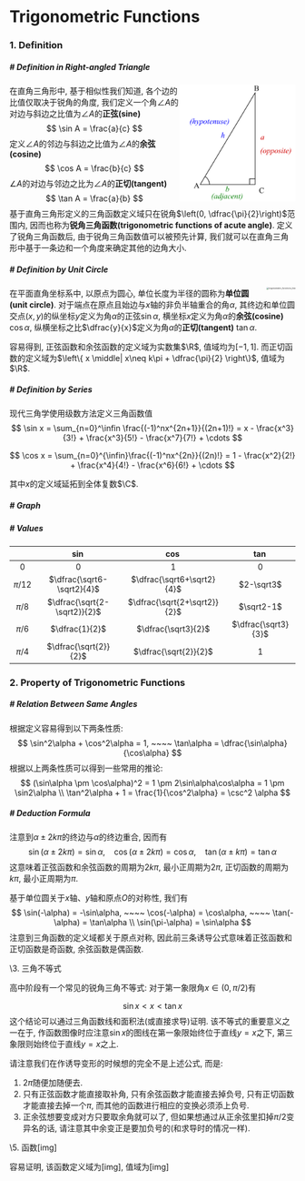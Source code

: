 # Trigonometric Functions

### 1. Definition

##### # Definition in Right-angled Triangle

<img src="right_angled_triangle.svg" alt="right_angled_triangle.svg" style="zoom:20%; float:right" />在直角三角形中,  基于相似性我们知道, 各个边的比值仅取决于锐角的角度, 我们定义一个角$\angle A$的对边与斜边之比值为$\angle A$的**正弦(sine)**
$$
\sin A = \frac{a}{c}
$$
定义$\angle A$的邻边与斜边之比值为$\angle A$的**余弦(cosine)**
$$
\cos A = \frac{b}{c}
$$
$\angle A$的对边与邻边之比为$\angle A$的**正切(tangent)**
$$
\tan A = \frac{a}{b}
$$
基于直角三角形定义的三角函数定义域只在锐角$\left(0, \dfrac{\pi}{2}\right)$范围内, 因而也称为**锐角三角函数(trigonometric functions of acute angle)**. 定义了锐角三角函数后, 由于锐角三角函数值可以被预先计算, 我们就可以在直角三角形中基于一条边和一个角度来确定其他的边角大小.



##### # Definition by Unit Circle

<img src="trigonometric_functions_line.svg" alt="trigonometric_functions_line" style="zoom: 25%; float:right" />在平面直角坐标系中, 以原点为圆心, 单位长度为半径的圆称为**单位圆(unit circle)**. 对于端点在原点且始边与$x$轴的非负半轴重合的角$\alpha$, 其终边和单位圆交点$(x,y)$的纵坐标$y$定义为角$\alpha$的正弦$\sin\alpha$, 横坐标$x$定义为角$\alpha$的**余弦(cosine)** $\cos\alpha$, 纵横坐标之比$\dfrac{y}{x}$定义为角$\alpha$的**正切(tangent)** $\tan\alpha$. 

容易得到, 正弦函数和余弦函数的定义域为实数集$\R$, 值域均为$[-1, 1]$. 而正切函数的定义域为$\left\{ x \middle| x\neq k\pi + \dfrac{\pi}{2} \right\}$, 值域为$\R$.



##### # Definition by Series

现代三角学使用级数方法定义三角函数值
$$
\sin x
= \sum_{n=0}^\infin \frac{(-1)^nx^{2n+1}}{(2n+1)!}
= x - \frac{x^3}{3!} + \frac{x^3}{5!} - \frac{x^7}{7!} + \cdots
$$

$$
\cos x
= \sum_{n=0}^{\infin}\frac{(-1)^nx^{2n}}{(2n)!}
= 1 - \frac{x^2}{2!} + \frac{x^4}{4!} - \frac{x^6}{6!} + \cdots
$$

其中$x$的定义域延拓到全体复数$\C$.



##### # Graph



##### # Values

|          |            $\sin$            |            $\cos$            |       $\tan$        |
| :------: | :--------------------------: | :--------------------------: | :-----------------: |
|   $0$    |             $0$              |             $1$              |         $0$         |
| $\pi/12$ |  $\dfrac{\sqrt6-\sqrt2}{4}$  |  $\dfrac{\sqrt6+\sqrt2}{4}$  |     $2-\sqrt3$      |
| $\pi/8$  | $\dfrac{\sqrt{2-\sqrt2}}{2}$ | $\dfrac{\sqrt{2+\sqrt2}}{2}$ |     $\sqrt2-1$      |
| $\pi/6$  |        $\dfrac{1}{2}$        |     $\dfrac{\sqrt3}{2}$      | $\dfrac{\sqrt3}{3}$ |
| $\pi/4$  |    $\dfrac{\sqrt{2}}{2}$     |    $\dfrac{\sqrt{2}}{2}$     |         $1$         |







### 2. Property of Trigonometric Functions

##### # Relation Between Same Angles

根据定义容易得到以下两条性质: 
$$
\sin^2\alpha + \cos^2\alpha = 1, ~~~~ \tan\alpha = \dfrac{\sin\alpha}{\cos\alpha}
$$
根据以上两条性质可以得到一些常用的推论: 
$$
(\sin\alpha \pm \cos\alpha)^2 = 1 \pm 2\sin\alpha\cos\alpha = 1 \pm \sin2\alpha \\
\tan^2\alpha + 1 = \frac{1}{\cos^2\alpha} = \csc^2 \alpha
$$



##### # Deduction Formula

注意到$\alpha\pm 2k\pi$的终边与$\alpha$的终边重合, 因而有
$$
\sin(\alpha\pm 2k\pi) = \sin \alpha, ~~~~
\cos(\alpha\pm 2k\pi) = \cos \alpha, ~~~~
\tan(\alpha\pm k\pi) = \tan \alpha
$$
这意味着正弦函数和余弦函数的周期为$2k\pi$, 最小正周期为$2\pi$, 正切函数的周期为$k\pi$, 最小正周期为$\pi$.

基于单位圆关于$x$轴、$y$轴和原点$O$的对称性, 我们有
$$
\sin(-\alpha) = -\sin\alpha, ~~~~ \cos(-\alpha) = \cos\alpha, ~~~~ \tan(-\alpha) = \tan\alpha \\
\sin(\pi-\alpha) = \sin\alpha
$$
注意到三角函数的定义域都关于原点对称, 因此前三条诱导公式意味着正弦函数和正切函数是奇函数, 余弦函数是偶函数.











\3. 三角不等式

高中阶段有一个常见的锐角三角不等式: 对于第一象限角$x\in(0, \pi/2)$有

$$
\sin x < x < \tan x
$$
这个结论可以通过三角函数线和面积法(或直接求导)证明. 该不等式的重要意义之一在于, 作函数图像时应注意$\sin x$的图线在第一象限始终位于直线$y=x$之下, 第三象限则始终位于直线$y=x$之上. 



请注意我们在作诱导变形的时候想的完全不是上述公式, 而是:

1. $2\pi$随便加随便去.
2. 只有正弦函数才能直接取补角, 只有余弦函数才能直接去掉负号, 只有正切函数才能直接去掉一个$\pi$, 而其他的函数进行相应的变换必须添上负号.
3. 正余弦想要变成对方只要取余角就可以了, 但如果想通过从正余弦里扣掉$\pi/2$变异名的话, 请注意其中余变正是要加负号的(和求导时的情况一样). 



\5. 函数[img]



容易证明, 该函数定义域为[img], 值域为[img]

